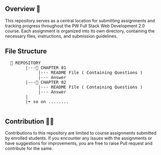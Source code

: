 ## Overview 🌟
This repository serves as a central location for submitting assignments and tracking progress throughout the PW Full Stack Web Development 2.0 course. Each assignment is organized into its own directory, containing the necessary files, instructions, and submission guidelines.

## File Structure
<pre>
  📁 REPOSITORY
        |---📝 CHAPTER 01 
             |--- README File ( Containing Questions )
             |--- Answer
        |---📝 CHAPTER 02
             |--- README File ( Containing Questions )
             |--- Answer
        |
        |➡️ so on ........

</pre>
        

## Contribution 🙎‍♂️
Contributions to this repository are limited to course assignments submitted by enrolled students. If you encounter any issues with the assignments or have suggestions for improvements, you are free to raise Pull request and contribute for the same.
